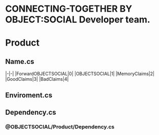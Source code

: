 # CONNECTING-TOGETHER BY OBJECT:SOCIAL Developer team.

# Product
## Name.cs
|-|-|
|ForwardOBJECTSOCIAL|0|
|OBJECTSOCIAL|1|
|MemoryClaims|2|
|GoodClaims|3|
|BadClaims|4|
## Enviroment.cs

## Dependency.cs
### @OBJECTSOCIAL/Product/Dependency.cs
